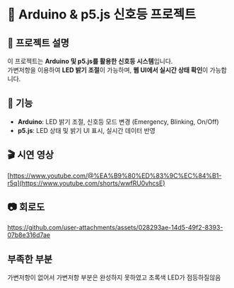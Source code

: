 # 🚦 Arduino & p5.js 신호등 프로젝트

## 📌 프로젝트 설명
이 프로젝트는 **Arduino 및 p5.js를 활용한 신호등 시스템**입니다.  
가변저항을 이용하여 **LED 밝기 조절**이 가능하며, **웹 UI에서 실시간 상태 확인**이 가능합니다.

## 🔧 기능
- **Arduino**: LED 밝기 조절, 신호등 모드 변경 (Emergency, Blinking, On/Off)
- **p5.js**: LED 상태 및 밝기 UI 표시, 실시간 데이터 반영

## 🎬 시연 영상
[https://www.youtube.com/@%EA%B9%80%ED%83%9C%EC%84%B1-r5q](https://www.youtube.com/shorts/wwfRU0vhcsE)

## 📷 회로도
https://github.com/user-attachments/assets/028293ae-14d5-49f2-8393-07b8e316d7ae


## 부족한 부분
가변저항이 없어서 가변저항 부분은 완성하지 못하였고 초록색 LED가 점등하질않음
